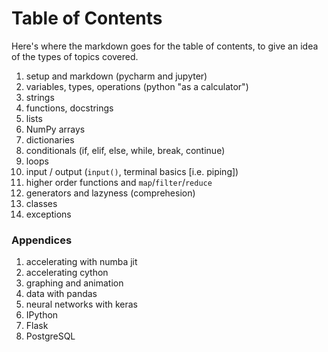 # Table of Contents

Here's where the markdown goes for the table of contents, to give an idea of the types of topics covered.


1. setup and markdown (pycharm and jupyter)
1. variables, types, operations (python "as a calculator")
1. strings
1. functions, docstrings
1. lists
1. NumPy arrays
1. dictionaries
1. conditionals (if, elif, else, while, break, continue)
1. loops
1. input / output (`input()`, terminal basics [i.e. piping])
1. higher order functions and `map`/`filter`/`reduce`
1. generators and lazyness (comprehesion)
1. classes
1. exceptions

### Appendices
1. accelerating with numba jit
1. accelerating cython
1. graphing and animation
1. data with pandas
1. neural networks with keras
1. IPython
1. Flask
1. PostgreSQL
